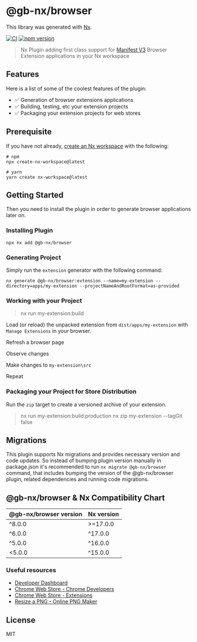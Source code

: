 # @gb-nx/browser

This library was generated with [Nx](https://nx.dev).

[![CI](https://img.shields.io/github/actions/workflow/status/GaryB432/gb-nx/main.yml?branch=master)](https://github.com/GaryB432/gb-nx/actions)
[![npm version](https://img.shields.io/npm/v/@gb-nx/browser?style=flat-square)](https://www.npmjs.com/package/@gb-nx/browser)

> Nx Plugin adding first class support for [Manifest V3](https://developer.chrome.com/docs/extensions/mv3/intro/) Browser Extension applications in your Nx workspace

## Features

Here is a list of some of the coolest features of the plugin:

- ✅ Generation of browser extensions applications
- ✅ Building, testing, etc your extension projects
- ✅ Packaging your extension projects for web stores

## Prerequisite

If you have not already, [create an Nx workspace](https://github.com/nrwl/nx#creating-an-nx-workspace) with the following:

```
# npm
npx create-nx-workspace@latest

# yarn
yarn create nx-workspace@latest
```

## Getting Started

Then you need to install the plugin in order to generate browser applications later on.

### Installing Plugin

```
npx nx add @gb-nx/browser
```

### Generating Project

Simply run the `extension` generator with the following command:

```
nx generate @gb-nx/browser:extension --name=my-extension --directory=apps/my-extension --projectNameAndRootFormat=as-provided
```

### Working with your Project

> nx run my-extension:build

Load (or reload) the unpacked extension from `dist/apps/my-extension` with `Manage Extensions` in your browser.

Refresh a browser page

Observe changes

Make changes to `my-extension\src`

Repeat

### Packaging your Project for Store Distribution

Run the `zip` target to create a versioned archive of your extension.

> nx run my-extension:build:production
> nx zip my-extension --tagGit false

## Migrations

This plugin supports Nx migrations and provides necessary version and code updates. So instead of bumping plugin version manually in package.json it's recommended to run `nx migrate @gb-nx/browser` command, that includes bumping the version of the @gb-nx/browser plugin, related dependencies and running code migrations.

## @gb-nx/browser & Nx Compatibility Chart

| @gb-nx/browser version | Nx version |
| ---------------------- | ---------- |
| ^8.0.0                 | >=17.0.0   |
| ^6.0.0                 | ^17.0.0    |
| ^5.0.0                 | ^16.0.0    |
| <5.0.0                 | ^15.0.0    |

### Useful resources

- [Developer Dashboard](https://chrome.google.com/webstore/developer/dashboard)
- [Chrome Web Store - Chrome Developers](https://developer.chrome.com/docs/webstore/?hl=en)
- [Chrome Web Store - Extensions](https://chrome.google.com/webstore/category/extensions)
- [Resize a PNG - Online PNG Maker](https://onlinepngtools.com/resize-png)

## License

MIT
